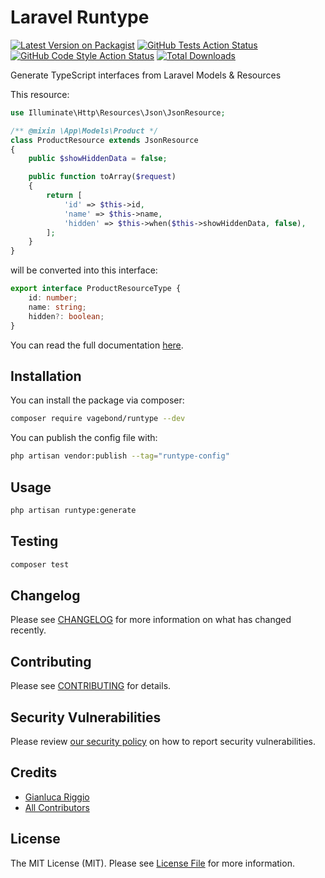 # Laravel Runtype

[![Latest Version on Packagist](https://img.shields.io/packagist/v/vagebond/runtype.svg?style=flat-square)](https://packagist.org/packages/vagebond/runtype)
[![GitHub Tests Action Status](https://img.shields.io/github/actions/workflow/status/vagebnd/runtype/run-tests.yml?branch=main&label=tests)](https://github.com/vagebnd/runtype/actions?query=workflow%3Arun-tests+branch%3Amain)
[![GitHub Code Style Action Status](https://img.shields.io/github/actions/workflow/status/vagebnd/runtype/fix-php-code-style-issues.yml?branch=main)](https://github.com/vagebnd/runtype/actions?query=workflow%3A"Fix+PHP+code+style+issues"+branch%3Amain)
[![Total Downloads](https://img.shields.io/packagist/dt/vagebond/runtype.svg?style=flat-square)](https://packagist.org/packages/vagebond/runtype)

Generate TypeScript interfaces from Laravel Models & Resources

This resource:
```PHP
use Illuminate\Http\Resources\Json\JsonResource;

/** @mixin \App\Models\Product */
class ProductResource extends JsonResource
{
    public $showHiddenData = false;

    public function toArray($request)
    {
        return [
            'id' => $this->id,
            'name' => $this->name,
            'hidden' => $this->when($this->showHiddenData, false),
        ];
    }
}
```

will be converted into this interface:

```typescript
export interface ProductResourceType {
    id: number;
    name: string;
    hidden?: boolean;
}
```

You can read the full documentation [here](https://runtype.vagebond.nl/).

## Installation

You can install the package via composer:

```bash
composer require vagebond/runtype --dev
```

You can publish the config file with:

```bash
php artisan vendor:publish --tag="runtype-config"
```

## Usage

```bash
php artisan runtype:generate
```

## Testing

```bash
composer test
```

## Changelog

Please see [CHANGELOG](CHANGELOG.md) for more information on what has changed recently.

## Contributing

Please see [CONTRIBUTING](CONTRIBUTING.md) for details.

## Security Vulnerabilities

Please review [our security policy](../../security/policy) on how to report security vulnerabilities.

## Credits

-   [Gianluca Riggio](https://github.com/mxaGianluca)
-   [All Contributors](../../contributors)

## License

The MIT License (MIT). Please see [License File](LICENSE.md) for more information.
